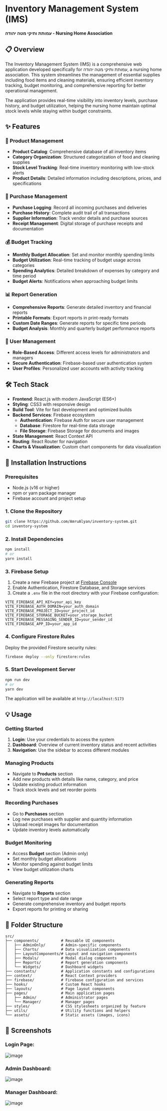 # Inventory Management System (IMS)

**עמותת ותיקי מטה יהודה - Nursing Home Association**

## 📋 Overview

The Inventory Management System (IMS) is a comprehensive web application developed specifically for עמותת ותיקי מטה יהודה, a nursing home association. This system streamlines the management of essential supplies including food items and cleaning materials, ensuring efficient inventory tracking, budget monitoring, and comprehensive reporting for better operational management.

The application provides real-time visibility into inventory levels, purchase history, and budget utilization, helping the nursing home maintain optimal stock levels while staying within budget constraints.

## ✨ Features

### 🏪 Product Management
- **Product Catalog**: Comprehensive database of all inventory items
- **Category Organization**: Structured categorization of food and cleaning supplies
- **Stock Level Tracking**: Real-time inventory monitoring with low-stock alerts
- **Product Details**: Detailed information including descriptions, prices, and specifications

### 🛒 Purchase Management
- **Purchase Logging**: Record all incoming purchases and deliveries
- **Purchase History**: Complete audit trail of all transactions
- **Supplier Information**: Track vendor details and purchase sources
- **Receipt Management**: Digital storage of purchase receipts and documentation

### 💰 Budget Tracking
- **Monthly Budget Allocation**: Set and monitor monthly spending limits
- **Budget Utilization**: Real-time tracking of budget usage across categories
- **Spending Analytics**: Detailed breakdown of expenses by category and time period
- **Budget Alerts**: Notifications when approaching budget limits

### 📊 Report Generation
- **Comprehensive Reports**: Generate detailed inventory and financial reports
- **Printable Formats**: Export reports in print-ready formats
- **Custom Date Ranges**: Generate reports for specific time periods
- **Budget Analysis**: Monthly and quarterly budget performance reports

### 👥 User Management
- **Role-Based Access**: Different access levels for administrators and managers
- **Secure Authentication**: Firebase-based user authentication system
- **User Profiles**: Personalized user accounts with activity tracking

## 🛠️ Tech Stack

- **Frontend**: React.js with modern JavaScript (ES6+)
- **Styling**: CSS3 with responsive design
- **Build Tool**: Vite for fast development and optimized builds
- **Backend Services**: Firebase ecosystem
  - **Authentication**: Firebase Auth for secure user management
  - **Database**: Firestore for real-time data storage
  - **File Storage**: Firebase Storage for documents and images
- **State Management**: React Context API
- **Routing**: React Router for navigation
- **Charts & Visualization**: Custom chart components for data visualization

## 🚀 Installation Instructions

### Prerequisites
- Node.js (v16 or higher)
- npm or yarn package manager
- Firebase account and project setup

### 1. Clone the Repository
```bash
git clone https://github.com/AmruAlyan/inventory-system.git
cd inventory-system
```

### 2. Install Dependencies
```bash
npm install
# or
yarn install
```

### 3. Firebase Setup
1. Create a new Firebase project at [Firebase Console](https://console.firebase.google.com/)
2. Enable Authentication, Firestore Database, and Storage services
3. Create a `.env` file in the root directory with your Firebase configuration:

```env
VITE_FIREBASE_API_KEY=your_api_key
VITE_FIREBASE_AUTH_DOMAIN=your_auth_domain
VITE_FIREBASE_PROJECT_ID=your_project_id
VITE_FIREBASE_STORAGE_BUCKET=your_storage_bucket
VITE_FIREBASE_MESSAGING_SENDER_ID=your_sender_id
VITE_FIREBASE_APP_ID=your_app_id
```

### 4. Configure Firestore Rules
Deploy the provided Firestore security rules:
```bash
firebase deploy --only firestore:rules
```

### 5. Start Development Server
```bash
npm run dev
# or
yarn dev
```

The application will be available at `http://localhost:5173`

## 💡 Usage

### Getting Started
1. **Login**: Use your credentials to access the system
2. **Dashboard**: Overview of current inventory status and recent activities
3. **Navigation**: Use the sidebar to access different modules

### Managing Products
- Navigate to **Products** section
- Add new products with details like name, category, and price
- Update existing product information
- Track stock levels and set reorder points

### Recording Purchases
- Go to **Purchases** section
- Log new purchases with supplier and quantity information
- Upload receipt images for documentation
- Update inventory levels automatically

### Budget Monitoring
- Access **Budget** section (Admin only)
- Set monthly budget allocations
- Monitor spending against budget limits
- View budget utilization charts

### Generating Reports
- Navigate to **Reports** section
- Select report type and date range
- Generate comprehensive inventory and budget reports
- Export reports for printing or sharing

## 📁 Folder Structure

```
src/
├── components/          # Reusable UI components
│   ├── AdminOnly/       # Admin-specific components
│   ├── Charts/          # Data visualization components
│   ├── LayoutComponents/# Layout and navigation components
│   ├── Modals/          # Modal dialog components
│   ├── Reports/         # Report generation components
│   └── Widgets/         # Dashboard widgets
├── constants/           # Application constants and configurations
├── context/             # React Context providers
├── firebase/            # Firebase configuration and services
├── hooks/               # Custom React hooks
├── layouts/             # Page layout components
├── pages/               # Main application pages
│   ├── Admin/           # Administrator pages
│   └── Manager/         # Manager pages
├── styles/              # CSS stylesheets organized by feature
├── utils/               # Utility functions and helpers
└── assets/              # Static assets (images, icons)
```

## 📸 Screenshots

### Login Page:
![image](https://github.com/user-attachments/assets/99a3fc64-5982-4d4c-ae9c-b94da59b5f73)

### Admin Dashboard:
![image](https://github.com/user-attachments/assets/196a1360-d25c-4725-aac1-7832433ca6c8)

### Manager Dashboard:
![image](https://github.com/user-attachments/assets/53e8958b-588d-4168-a62e-c08de67a0d30)


